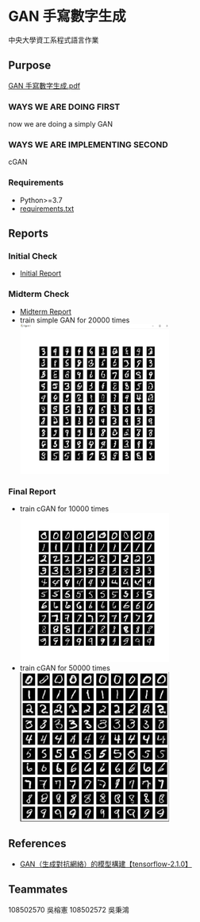 # GAN 手寫數字生成

中央大學資工系程式語言作業

## Purpose

[GAN 手寫數字生成.pdf](/documents/GAN手寫數字生成.pdf)

### WAYS WE ARE DOING FIRST

now we are doing a simply GAN

### WAYS WE ARE IMPLEMENTING SECOND

cGAN

### Requirements

- Python>=3.7
- [requirements.txt](/requirements.txt)

## Reports

### Initial Check

- [Initial Report](/documents/reports/initial/程式語言-期末報告分組_第12組.pdf)

### Midterm Check

- [Midterm Report](/documents/reports/midterm/GAN手寫數字生成_第12組.pdf)
- train simple GAN for 20000 times<br><img src="/documents/reports/midterm/gan.png" width="300" height="300" title="gan-20000">

### Final Report

- train cGAN for 10000 times<br><img src="/documents/reports/final/cgan-10000.png" width="300" height="300" title="cgan-10000">
- train cGAN for 50000 times<br><img src="/documents/reports/final/cgan-50000.png" width="300" height="300" title="cgan-50000">

<!-- - train cGAN for 100000 times<br><img src="/documents/reports/final/cgan-100000.png" width="300" height="300" title="cgan-100000"> -->

## References

- [GAN（生成對抗網絡）的模型構建【tensorflow-2.1.0】](https://blog.csdn.net/gdhy9064/article/details/104106500)

## Teammates

108502570 吳榕憲
108502572 吳秉鴻
